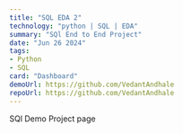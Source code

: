 ```yaml
---
title: "SQL EDA 2"
technology: "python | SQL | EDA"
summary: "SQl End to End Project"
date: "Jun 26 2024"
tags:
- Python
- SQL
card: "Dashboard"
demoUrl: https://github.com/VedantAndhale
repoUrl: https://github.com/VedantAndhale
---
```


SQl Demo Project page
